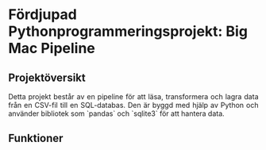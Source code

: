 # Fördjupad Pythonprogrammeringsprojekt: Big Mac Pipeline

<h2 style="bold">Projektöversikt</h2>
<p align="justify">Detta projekt består av en pipeline för att läsa, transformera och lagra data från en CSV-fil till en SQL-databas. Den är byggd med hjälp av Python och använder bibliotek som `pandas` och `sqlite3` för att hantera data.</p>

<h2 style="bold">Funktioner</h2>
